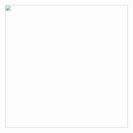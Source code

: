 <img width="400px" heigth="200px" src="https://akm-img-a-in.tosshub.com/businesstoday/images/story/202206/jobportal-1640079041-sixteen_nine.jpeg?size=948:533">
